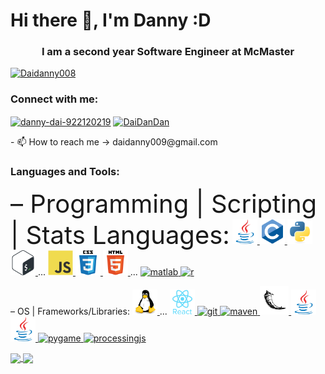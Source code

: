 # Hi there 👋, I'm Danny :D
<h3 align="center">I am a second year Software Engineer at McMaster</h3>

<p align="left"> <a href="https://github.com/ryo-ma/github-profile-trophy"><img src="https://github-profile-trophy.vercel.app/?username=Daidanny008" alt="Daidanny008" /></a> </p>


<h3 align="left">Connect with me:</h3>
<p align="left">
<a href="https://www.linkedin.com/in/danny-dai-922120219/" target="blank"><img align="center" src="https://raw.githubusercontent.com/rahuldkjain/github-profile-readme-generator/master/src/images/icons/Social/linked-in-alt.svg" alt="danny-dai-922120219" height="30" width="40" /></a>
<a href="https://leetcode.com/u/DaiDanDan/" target="blank"><img align="center" src="https://raw.githubusercontent.com/rahuldkjain/github-profile-readme-generator/master/src/images/icons/Social/leet-code.svg" alt="DaiDanDan" height="30" width="40" /></a>
</p>
- 📫 How to reach me -> daidanny009@gmail.com

<h3 align="left">Languages and Tools:</h3>

<p align="left">
  <span style="font-size: 40px;"> – Programming | Scripting | Stats Languages:</span>
  <a href="https://www.java.com" target="_blank" rel="noreferrer"> <img src="https://raw.githubusercontent.com/devicons/devicon/master/icons/java/java-original.svg" alt="java" width="40" height="40"/> </a> 
  <a href="https://www.cprogramming.com/" target="_blank" rel="noreferrer"> <img src="https://raw.githubusercontent.com/devicons/devicon/master/icons/c/c-original.svg" alt="c" width="40" height="40"/> </a> 
  <a href="https://www.python.org" target="_blank" rel="noreferrer"> <img src="https://raw.githubusercontent.com/devicons/devicon/master/icons/python/python-original.svg" alt="python" width="40" height="40"/> </a> 
  <a href="https://www.gnu.org/software/bash/" target="_blank" rel="noreferrer"> <img src="https://raw.githubusercontent.com/devicons/devicon/master/icons/bash/bash-original.svg" alt="bash" width="40" height="40"/> </a>
  ...
  <a href="https://developer.mozilla.org/en-US/docs/Web/JavaScript" target="_blank" rel="noreferrer"> <img src="https://raw.githubusercontent.com/devicons/devicon/master/icons/javascript/javascript-original.svg" alt="javascript" width="40" height="40"/> </a> 
  <a href="https://www.w3schools.com/css/" target="_blank" rel="noreferrer"> <img src="https://raw.githubusercontent.com/devicons/devicon/master/icons/css3/css3-original-wordmark.svg" alt="css3" width="40" height="40"/> </a> 
  <a href="https://www.w3.org/html/" target="_blank" rel="noreferrer"> <img src="https://raw.githubusercontent.com/devicons/devicon/master/icons/html5/html5-original-wordmark.svg" alt="html5" width="40" height="40"/> </a> 
  ...
  <a href="https://www.mathworks.com/" target="_blank" rel="noreferrer"> <img src="https://upload.wikimedia.org/wikipedia/commons/2/21/Matlab_Logo.png" alt="matlab" width="40" height="40"/> </a> 
  <a href="https://www.r-project.org/" target="_blank" rel="noreferrer"> <img src="https://www.vectorlogo.zone/logos/r-project/r-project-icon.svg" alt="r" width="40" height="40"/> </a>
</p>

<p align="left">  – OS | Frameworks/Libraries:
  <a href="https://www.linux.org/" target="_blank" rel="noreferrer"> <img src="https://raw.githubusercontent.com/devicons/devicon/master/icons/linux/linux-original.svg" alt="linux" width="40" height="40"/> </a> 
  ...
  <a href="https://reactjs.org/" target="_blank" rel="noreferrer"> <img src="https://raw.githubusercontent.com/devicons/devicon/master/icons/react/react-original-wordmark.svg" alt="react" width="40" height="40"/> </a>
  <a href="https://git-scm.com/" target="_blank" rel="noreferrer"> <img src="https://www.vectorlogo.zone/logos/git-scm/git-scm-icon.svg" alt="git" width="40" height="40"/> </a>
  <a href="https://maven.apache.org/" target="_blank" rel="noreferrer"> <img src="https://www.vectorlogo.zone/logos/apache_maven/apache_maven-icon.svg" alt="maven" width="40" height="40"/> </a>
 <a href="https://flask.palletsprojects.com/" target="_blank" rel="noreferrer"> 
  <img src="https://raw.githubusercontent.com/devicons/devicon/master/icons/flask/flask-original.svg" alt="flask" width="40" height="40" style="background: white; padding: 3px;"/> 
</a>
  <a href="https://openjfx.io/" target="_blank" rel="noreferrer"> <img src="https://raw.githubusercontent.com/devicons/devicon/master/icons/java/java-original.svg" alt="javafx" width="40" height="40"/> </a>
  <a href="https://docs.oracle.com/javase/tutorial/uiswing/" target="_blank" rel="noreferrer"> <img src="https://raw.githubusercontent.com/devicons/devicon/master/icons/java/java-original.svg" alt="swing" width="40" height="40"/> </a>
  <a href="https://www.pygame.org/" target="_blank" rel="noreferrer"> <img src="https://www.pygame.org/docs/_static/pygame_logo.png" alt="pygame" width="40" height="40"/> </a>
  <a href="https://processingjs.org/" target="_blank" rel="noreferrer"> <img src="https://cdn.jsdelivr.net/gh/devicons/devicon/icons/processing/processing-original.svg" alt="processingjs" width="40" height="40"/> </a>
</p>

<p>
  <a href="https://github.com/Daidanny008/github-readme-stats">
    <img height=200 align="center" src="https://github-readme-stats.vercel.app/api?username=Daidanny008&show_icons=true&include_all_commits" />
  </a>
  <a href="https://github.com/Daidanny008/convoychat">
    <img height=200 align="center" src="https://github-readme-stats.vercel.app/api/top-langs?username=Daidanny008&layout=compact&langs_count=20&card_width=320" />
  </a>
  <!--<img height=160 align="center" src="https://github-readme-streak-stats.herokuapp.com/?user=Daidanny008&" alt="Daidanny008" />-->
</p>
